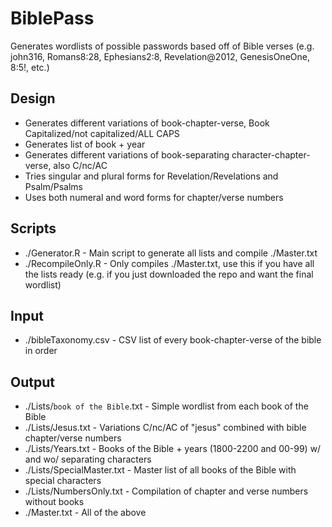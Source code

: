 # BiblePass
Generates wordlists of possible passwords based off of Bible verses (e.g. john316, Romans8:28, Ephesians2:8, Revelation@2012, GenesisOneOne, 8:5!, etc.)

## Design
* Generates different variations of book-chapter-verse, Book Capitalized/not capitalized/ALL CAPS
* Generates list of book + year
* Generates different variations of book-separating character-chapter-verse, also C/nc/AC
* Tries singular and plural forms for Revelation/Revelations and Psalm/Psalms
* Uses both numeral and word forms for chapter/verse numbers

## Scripts
* ./Generator.R - Main script to generate all lists and compile ./Master.txt
* ./RecompileOnly.R - Only compiles ./Master.txt, use this if you have all the lists ready (e.g. if you just downloaded the repo and want the final wordlist)

## Input
* ./bibleTaxonomy.csv - CSV list of every book-chapter-verse of the bible in order

## Output
* ./Lists/`book of the Bible`.txt - Simple wordlist from each book of the Bible
* ./Lists/Jesus.txt - Variations C/nc/AC of "jesus" combined with bible chapter/verse numbers
* ./Lists/Years.txt - Books of the Bible + years (1800-2200 and 00-99) w/ and wo/ separating characters
* ./Lists/SpecialMaster.txt - Master list of all books of the Bible with special characters
* ./Lists/NumbersOnly.txt - Compilation of chapter and verse numbers without books
* ./Master.txt - All of the above
